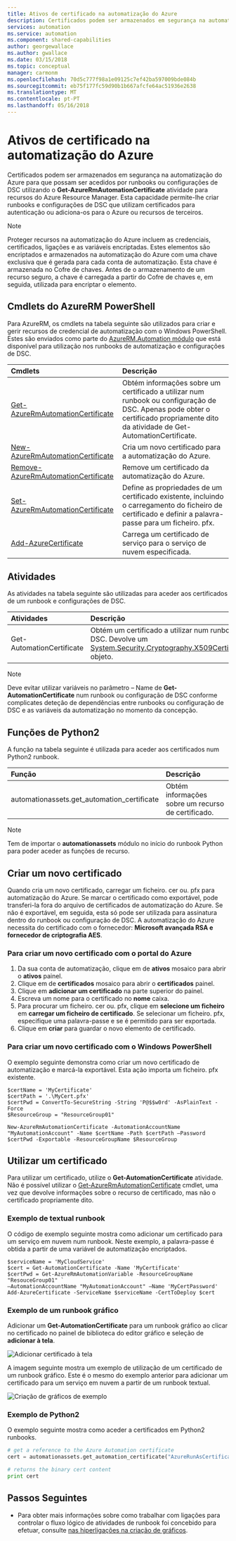 ```yaml
---
title: Ativos de certificado na automatização do Azure
description: Certificados podem ser armazenados em segurança na automatização do Azure para que possam ser acedidos por runbooks ou configurações de DSC para se autenticarem do Azure e os recursos de terceiros.  Este artigo explica os detalhes de certificados e como trabalhar com os mesmos no texto e gráficos de criação.
services: automation
ms.service: automation
ms.component: shared-capabilities
author: georgewallace
ms.author: gwallace
ms.date: 03/15/2018
ms.topic: conceptual
manager: carmonm
ms.openlocfilehash: 70d5c777f98a1e09125c7ef42ba597009bde084b
ms.sourcegitcommit: eb75f177fc59d90b1b667afcfe64ac51936e2638
ms.translationtype: MT
ms.contentlocale: pt-PT
ms.lasthandoff: 05/16/2018
---
```

# <a name="certificate-assets-in-azure-automation"></a>Ativos de certificado na automatização do Azure

Certificados podem ser armazenados em segurança na automatização do Azure para que possam ser acedidos por runbooks ou configurações de DSC utilizando o **Get-AzureRmAutomationCertificate** atividade para recursos do Azure Resource Manager. Esta capacidade permite-lhe criar runbooks e configurações de DSC que utilizam certificados para autenticação ou adiciona-os para o Azure ou recursos de terceiros.

>[!NOTE]
>Proteger recursos na automatização do Azure incluem as credenciais, certificados, ligações e as variáveis encriptadas. Estes elementos são encriptados e armazenados na automatização do Azure com uma chave exclusiva que é gerada para cada conta de automatização. Esta chave é armazenada no Cofre de chaves. Antes de o armazenamento de um recurso seguro, a chave é carregada a partir do Cofre de chaves e, em seguida, utilizada para encriptar o elemento.

## <a name="azurerm-powershell-cmdlets"></a>Cmdlets do AzureRM PowerShell
Para AzureRM, os cmdlets na tabela seguinte são utilizados para criar e gerir recursos de credencial de automatização com o Windows PowerShell. Estes são enviados como parte do [AzureRM.Automation módulo](/powershell/azure/overview) que está disponível para utilização nos runbooks de automatização e configurações de DSC.

|Cmdlets|Descrição|
|:---|:---|
|[Get-AzureRmAutomationCertificate](https://docs.microsoft.com/powershell/module/azurerm.automation/get-azurermautomationcertificate)|Obtém informações sobre um certificado a utilizar num runbook ou configuração de DSC. Apenas pode obter o certificado propriamente dito da atividade de Get-AutomationCertificate.|
|[New-AzureRmAutomationCertificate](https://docs.microsoft.com/powershell/module/azurerm.automation/new-azurermautomationcertificate)|Cria um novo certificado para a automatização do Azure.|
[Remove-AzureRmAutomationCertificate](https://docs.microsoft.com/powershell/module/azurerm.automation/remove-azurermautomationcertificate)|Remove um certificado da automatização do Azure.|Cria um novo certificado para a automatização do Azure.
|[Set-AzureRmAutomationCertificate](https://docs.microsoft.com/powershell/module/azurerm.automation/set-azurermautomationcertificate)|Define as propriedades de um certificado existente, incluindo o carregamento do ficheiro de certificado e definir a palavra-passe para um ficheiro. pfx.|
|[Add-AzureCertificate](https://msdn.microsoft.com/library/azure/dn495214.aspx)|Carrega um certificado de serviço para o serviço de nuvem especificada.|

## <a name="activities"></a>Atividades
As atividades na tabela seguinte são utilizadas para aceder aos certificados de um runbook e configurações de DSC.

| Atividades | Descrição |
|:---|:---|
|Get-AutomationCertificate|Obtém um certificado a utilizar num runbook ou configuração de DSC. Devolve um [System.Security.Cryptography.X509Certificates.X509Certificate2](https://msdn.microsoft.com/library/system.security.cryptography.x509certificates.x509certificate2.aspx) objeto.|

> [!NOTE] 
> Deve evitar utilizar variáveis no parâmetro – Name de **Get-AutomationCertificate** num runbook ou configuração de DSC conforme complicates deteção de dependências entre runbooks ou configuração de DSC e as variáveis da automatização no momento da concepção.

## <a name="python2-functions"></a>Funções de Python2

A função na tabela seguinte é utilizada para aceder aos certificados num Python2 runbook.

| Função | Descrição |
|:---|:---|
| automationassets.get_automation_certificate | Obtém informações sobre um recurso de certificado. |

> [!NOTE]
> Tem de importar o **automationassets** módulo no início do runbook Python para poder aceder as funções de recurso.

## <a name="creating-a-new-certificate"></a>Criar um novo certificado

Quando cria um novo certificado, carregar um ficheiro. cer ou. pfx para automatização do Azure. Se marcar o certificado como exportável, pode transferi-la fora do arquivo de certificados de automatização do Azure. Se não é exportável, em seguida, esta só pode ser utilizada para assinatura dentro do runbook ou configuração de DSC. A automatização do Azure necessita do certificado com o fornecedor: **Microsoft avançada RSA e fornecedor de criptografia AES**.

### <a name="to-create-a-new-certificate-with-the-azure-portal"></a>Para criar um novo certificado com o portal do Azure

1. Da sua conta de automatização, clique em de **ativos** mosaico para abrir o **ativos** painel.
1. Clique em de **certificados** mosaico para abrir o **certificados** painel.
1. Clique em **adicionar um certificado** na parte superior do painel.
1. Escreva um nome para o certificado no **nome** caixa.
1. Para procurar um ficheiro. cer ou. pfx, clique em **selecione um ficheiro** em **carregar um ficheiro de certificado**. Se selecionar um ficheiro. pfx, especifique uma palavra-passe e se é permitido para ser exportada.
1. Clique em **criar** para guardar o novo elemento de certificado.

### <a name="to-create-a-new-certificate-with-windows-powershell"></a>Para criar um novo certificado com o Windows PowerShell

O exemplo seguinte demonstra como criar um novo certificado de automatização e marcá-la exportável. Esta ação importa um ficheiro. pfx existente.

```powershell-interactive
$certName = 'MyCertificate'
$certPath = '.\MyCert.pfx'
$certPwd = ConvertTo-SecureString -String 'P@$$w0rd' -AsPlainText -Force
$ResourceGroup = "ResourceGroup01"

New-AzureRmAutomationCertificate -AutomationAccountName "MyAutomationAccount" -Name $certName -Path $certPath –Password $certPwd -Exportable -ResourceGroupName $ResourceGroup
```

## <a name="using-a-certificate"></a>Utilizar um certificado

Para utilizar um certificado, utilize o **Get-AutomationCertificate** atividade. Não é possível utilizar o [Get-AzureRmAutomationCertificate](https://msdn.microsoft.com/library/mt603765.aspx) cmdlet, uma vez que devolve informações sobre o recurso de certificado, mas não o certificado propriamente dito.

### <a name="textual-runbook-sample"></a>Exemplo de textual runbook

O código de exemplo seguinte mostra como adicionar um certificado para um serviço em nuvem num runbook. Neste exemplo, a palavra-passe é obtida a partir de uma variável de automatização encriptados.

```powershell-interactive
$serviceName = 'MyCloudService'
$cert = Get-AutomationCertificate -Name 'MyCertificate'
$certPwd = Get-AzureRmAutomationVariable -ResourceGroupName "ResouceGroup01" `
–AutomationAccountName "MyAutomationAccount" –Name 'MyCertPassword'
Add-AzureCertificate -ServiceName $serviceName -CertToDeploy $cert
```

### <a name="graphical-runbook-sample"></a>Exemplo de um runbook gráfico

Adicionar um **Get-AutomationCertificate** para um runbook gráfico ao clicar no certificado no painel de biblioteca do editor gráfico e seleção de **adicionar à tela**.

![Adicionar certificado à tela](media/automation-certificates/automation-certificate-add-to-canvas.png)

A imagem seguinte mostra um exemplo de utilização de um certificado de um runbook gráfico. Este é o mesmo do exemplo anterior para adicionar um certificado para um serviço em nuvem a partir de um runbook textual.

![Criação de gráficos de exemplo ](media/automation-certificates/graphical-runbook-add-certificate.png)

### <a name="python2-sample"></a>Exemplo de Python2
O exemplo seguinte mostra como aceder a certificados em Python2 runbooks.

```python
# get a reference to the Azure Automation certificate
cert = automationassets.get_automation_certificate("AzureRunAsCertificate")

# returns the binary cert content  
print cert 
```

## <a name="next-steps"></a>Passos Seguintes

- Para obter mais informações sobre como trabalhar com ligações para controlar o fluxo lógico de atividades de runbook foi concebido para efetuar, consulte [nas hiperligações na criação de gráficos](automation-graphical-authoring-intro.md#links-and-workflow). 
